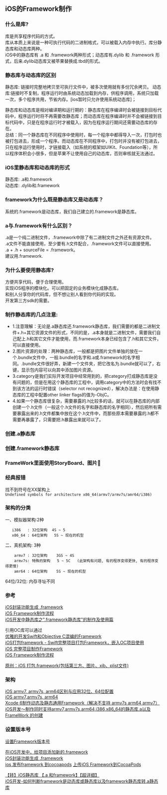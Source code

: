 ##  iOS的Framework制作

### 什么是库?
库是共享程序代码的方式。  
库从本质上来说是一种可执行代码的二进制格式，可以被载入内存中执行。库分静态库和动态库两种。  
iOS中的静态库有 .a 和 .framework两种形式；动态库有.dylib 和 .framework 形式，后来.dylib动态库又被苹果替换成.tbd的形式。  

### 静态库与动态库的区别
静态库:  链接时完整地拷贝至可执行文件中，被多次使用就有多份冗余拷贝。
动态库:链接时不复制，程序运行时由系统动态加载到内存，供程序调用，系统只加载一次，多个程序共用，节省内存。[ios暂时只允许使用系统动态库]；  

静态库和动态库是相对编译期和运行期的：静态库在程序编译时会被链接到目标代码中，程序运行时将不再需要改静态库；而动态库在程序编译时并不会被链接到目标代码中，只是在程序运行时才被载入，因为在程序运行期间还需要动态库的存在。  
总结：同一个静态库在不同程序中使用时，每一个程序中都得导入一次，打包时也被打包进去，形成一个程序。而动态库在不同程序中，打包时并没有被打包进去，只在程序运行使用时，才链接载入（如系统的框架如UIKit、Foundation等），所以程序体积会小很多，但是苹果不让使用自己的动态库，否则审核就无法通过。  

### iOS里静态库和动态库的形式
静态库: .a和.framework  
动态库: .dylib和.framework

### framework为什么既是静态库又是动态库？
系统的.framework是动态库，我们自己建立的.framework是静态库。   

### a与.framework有什么区别？
.a是一个纯二进制文件，.framework中除了有二进制文件之外还有资源文件。  
.a文件不能直接使用，至少要有.h文件配合，.framework文件可以直接使用。  
.a + .h + sourceFile = .framework。  
建议用.framework.  

### 为什么要使用静态库?
方便共享代码，便于合理使用。  
实现iOS程序的模块化。可以把固定的业务模块化成静态库。  
和别人分享你的代码库，但不想让别人看到你代码的实现。  
开发第三方sdk的需要。  


### 制作静态库的几点注意:
* 1.注意理解：无论是.a静态库还.framework静态库，我们需要的都是二进制文件+.h+其它资源文件的形式，不同的是，.a本身就是二进制文件，需要我们自己配上.h和其它文件才能使用，而.framework本身已经包含了.h和其它文件，可以直接使用。  
* 2.图片资源的处理：两种静态库，一般都是把图片文件单独的放在一个.bundle文件中，一般.bundle的名字和.a或.framework的名字相同。.bundle文件很好弄，新建一个文件夹，把它改名为.bundle就可以了，右键，显示包内容可以向其中添加图片资源。  
* 3.category是我们实际开发项目中经常用到的，把category打成静态库是没有问题的，但是在用这个静态库的工程中，调用category中的方法时会有找不到该方法的运行时错误（selector not recognized），解决办法是：在使用静态库的工程中配置other linker flags的值为-ObjC。  
* 4.如果一个静态库很复杂，需要暴露的.h比较多的话，就可以在静态库的内部创建一个.h文件（一般这个.h文件的名字和静态库的名字相同），然后把所有需要暴露出来的.h文件都集中放在这个.h文件中，而那些原本需要暴露的.h都不需要再暴露了，只需要把.h暴露出来就可以了。  


### 创建.a静态库


### 创建.framework静态库



### FrameWork里面使用StoryBoard、图片



### 经典报错
 找不到符号在XX架构上  
`Undefined symbols for architecture x86_64(armv7/armv7s/amr64/i386)`

### 架构的分类
 一、模拟器架构:2种  
 
       i386   : 32位架构  4S ~ 5  
       x86_64 : 64位架构   5S ~ 现在的机型  

 二、真机架构: 3种

        armv7 : 32位架构    3GS ~ 4S  
        armv7s: 特殊的架构   5 ~ 5C   (此架构有问题, 有的程序变得更快, 有的程序变得更慢)  
        amr64 : 64位架构    5S ~ 现在的机型  

 

 64位/32位: 内存寻址不同





### 参考
[iOS封装功能生成 .framework](https://www.cnblogs.com/oc-bowen/p/7478461.html)       
[iOS Framework制作流程](https://www.jianshu.com/p/f2bb038db637)  
[iOS开发中静态库之".framework静态库"的制作及使用篇](https://www.cnblogs.com/mtystar/p/6083288.html)  


引用OC库可以通过  
[优雅的开发Swift和Objective C混编的Framework](https://blog.csdn.net/hello_hwc/article/details/58320433)  
[iOS打包framework - Swift完整项目打包Framework，嵌入OC项目使用](https://www.cnblogs.com/yajunLi/p/5987687.html)  
[iOS 完整项目制作Framework ](https://www.jianshu.com/p/7452db9e37bd)  
[iOS Framework制作流程](https://www.jianshu.com/p/f2bb038db637)  

[原创：iOS 打包.framework(包括第三方、图片、xib、plist文件)](https://www.jianshu.com/p/e056fde1be17)

### 架构
[iOS armv7, armv7s, arm64区别与应用32位、64位配置](https://www.jianshu.com/p/567d3b730608)  
[iOS armv7,armv7s, arm64](https://blog.csdn.net/qcx321/article/details/81871778)  
[Xcode 6制作动态及静态通用Framework（解决不支持 armv7s arm64 armv7）](https://blog.csdn.net/hcb1230/article/details/43530765)  
[iOS开发～制作同时支持armv7,armv7s,arm64,i386,x86_64的静态库.a以及 FrameWork 的创建](https://www.cnblogs.com/lurenq/p/7068468.html)  

### 设置版本号
[设置Framework版本号](https://blog.csdn.net/MerryGOOT/article/details/54600134)  

[在iOS开发中，给项目添加新的.framework](https://www.cnblogs.com/JuneWang/p/4860987.html)  
[iOS封装功能生成 .framework](https://www.cnblogs.com/oc-bowen/p/7478461.html)  
[ios 发布framework 到cocoapods](https://www.jianshu.com/p/c72914c3446b) 
[上传iOS Framework到CocoaPods](https://www.jianshu.com/p/954646c47068)  

[【转】iOS静态库 【.a 和framework】【超详细】](https://blog.csdn.net/weixin_34026276/article/details/86228593)  
[iOS开发-如何判断framework是动态库或静态库以及framework静态库转.a静态库](https://www.jianshu.com/p/77343def4574)  
